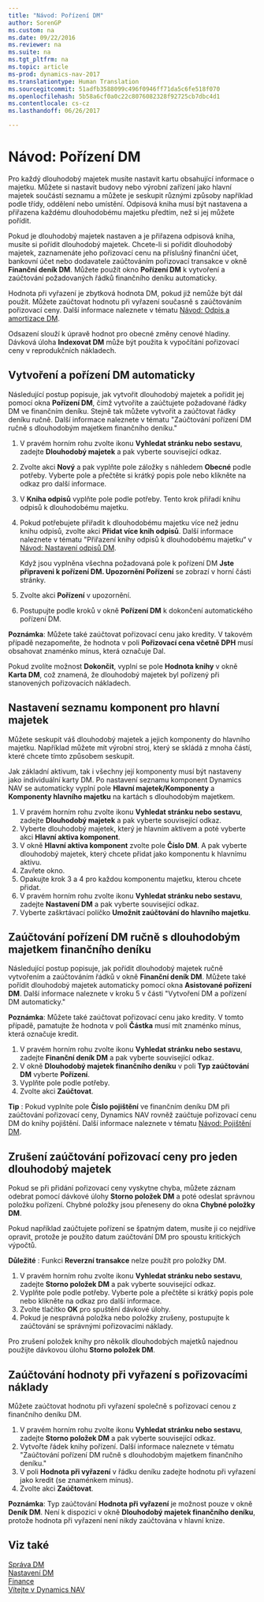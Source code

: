 ```yaml
---
title: "Návod: Pořízení DM"
author: SorenGP
ms.custom: na
ms.date: 09/22/2016
ms.reviewer: na
ms.suite: na
ms.tgt_pltfrm: na
ms.topic: article
ms-prod: dynamics-nav-2017
ms.translationtype: Human Translation
ms.sourcegitcommit: 51adfb3588099c496f0946ff71da5c6fe518f070
ms.openlocfilehash: 5b58a6cf0a0c22c8076082328f92725cb7dbc4d1
ms.contentlocale: cs-cz
ms.lasthandoff: 06/26/2017

---
```


# <a name="how-to-acquire-fixed-assets"></a>Návod: Pořízení DM
Pro každý dlouhodobý majetek musíte nastavit kartu obsahující informace o majetku. Můžete si nastavit budovy nebo výrobní zařízení jako hlavní majetek součástí seznamu a můžete je seskupit různými způsoby například podle třídy, oddělení nebo umístění. Odpisová kniha musí být nastavena a přiřazena každému dlouhodobému majetku předtím, než si jej můžete pořídit.

Pokud je dlouhodobý majetek nastaven a je přiřazena odpisová kniha, musíte si pořídit dlouhodobý majetek. Chcete-li si pořídit dlouhodobý majetek, zaznamenáte jeho pořizovací cenu na příslušný finanční účet, bankovní účet nebo dodavatele zaúčtováním pořizovací transakce v okně **Finanční deník DM**. Můžete použít okno **Pořízení DM** k vytvoření a zaúčtování požadovaných řádků finančního deníku automaticky.

Hodnota při vyřazení je zbytková hodnota DM, pokud již nemůže být dál použit. Můžete zaúčtovat hodnotu při vyřazení současně s zaúčtováním pořizovací ceny. Další informace naleznete v tématu [Návod: Odpis a amortizace DM](fa-how-depreciate-amortize.md).

Odsazení slouží k úpravě hodnot pro obecné změny cenové hladiny. Dávková úloha **Indexovat DM** může být použita k vypočítání pořizovací ceny v reprodukčních nákladech.

## <a name="to-create-a-fixed-asset-and-acquire-it-automatically"></a>Vytvoření a pořízení DM automaticky
Následující postup popisuje, jak vytvořit dlouhodobý majetek a pořídit jej pomocí okna **Pořízení DM**, čímž vytvoříte a zaúčtujete požadované řádky DM ve finančním deníku. Stejně tak můžete vytvořit a zaúčtovat řádky deníku ručně. Další informace naleznete v tématu "Zaúčtování pořízení DM ručně s dlouhodobým majetkem finančního deníku."

1. V pravém horním rohu zvolte ikonu **Vyhledat stránku nebo sestavu**, zadejte **Dlouhodobý majetek** a pak vyberte související odkaz.  
2. Zvolte akci **Nový** a pak vyplňte pole záložky s náhledem **Obecné** podle potřeby. Vyberte pole a přečtěte si krátký popis pole nebo klikněte na odkaz pro další informace.
3. V **Kniha odpisů** vyplňte pole podle potřeby. Tento krok přiřadí knihu odpisů k dlouhodobému majetku.  
4. Pokud potřebujete přiřadit k dlouhodobému majetku více než jednu knihu odpisů, zvolte akci **Přidat více knih odpisů**. Další informace naleznete v tématu "Přiřazení knihy odpisů k dlouhodobému majetku“ v [Návod: Nastavení odpisů DM](fa-how-setup-depreciation.md).

    Když jsou vyplněna všechna požadovaná pole k pořízení DM **Jste připraveni k pořízení DM. Upozornění Pořízení** se zobrazí v horní části stránky.
5. Zvolte akci **Pořízení** v upozornění.
6. Postupujte podle kroků v okně **Pořízení DM** k dokončení automatického pořízení DM.

**Poznámka**: Můžete také zaúčtovat pořizovací cenu jako kredity. V takovém případě nezapomeňte, že hodnota v poli  **Pořizovací cena včetně DPH** musí obsahovat znaménko mínus, která označuje Dal.

Pokud zvolíte možnost **Dokončit**, vyplní se pole **Hodnota knihy** v okně **Karta DM**, což znamená, že dlouhodobý majetek byl pořízený při stanovených pořizovacích nákladech.  

## <a name="to-set-up-a-component-list-for-a-main-asset"></a>Nastavení seznamu komponent pro hlavní majetek  
Můžete seskupit váš dlouhodobý majetek a jejich komponenty do hlavního majetku. Například můžete mít výrobní stroj, který se skládá z mnoha částí, které chcete tímto způsobem seskupit.  

Jak základní aktivum, tak i všechny její komponenty musí být nastaveny jako individuální karty DM. Po nastavení seznamu komponent Dynamics NAV se automaticky vyplní pole **Hlavní majetek/Komponenty** a **Komponenty hlavního majetku** na kartách s dlouhodobým majetkem.

1. V pravém horním rohu zvolte ikonu **Vyhledat stránku nebo sestavu**, zadejte **Dlouhodobý majetek** a pak vyberte související odkaz.
2. Vyberte dlouhodobý majetek, který je hlavním aktivem a poté vyberte akci **Hlavní aktiva komponent**.
3. V okně **Hlavní aktiva komponent** zvolte pole **Číslo DM**. A pak vyberte dlouhodobý majetek, který chcete přidat jako komponentu k hlavnímu aktivu.
4. Zavřete okno.
5. Opakujte krok 3 a 4 pro každou komponentu majetku, kterou chcete přidat.
6. V pravém horním rohu zvolte ikonu **Vyhledat stránku nebo sestavu**, zadejte **Nastavení DM** a pak vyberte související odkaz.
7. Vyberte zaškrtávací políčko **Umožnit zaúčtování do hlavního majetku**.

## <a name="to-post-a-fixed-asset-acquisition-manually-with-the-fixed-asset-gl-journal"></a>Zaúčtování pořízení DM ručně s dlouhodobým majetkem finančního deníku
Následující postup popisuje, jak pořídit dlouhodobý majetek ručně vytvořením a zaúčtováním řádků v okně **Finanční deník DM**. Můžete také pořídit dlouhodobý majetek automaticky pomocí okna **Asistované pořízení DM**. Další informace naleznete v kroku 5 v části "Vytvoření DM a pořízení DM automaticky."

**Poznámka**: Můžete také zaúčtovat pořizovací cenu jako kredity. V tomto případě, pamatujte že hodnota v poli **Částka** musí mít znaménko mínus, která označuje kredit.

1. V pravém horním rohu zvolte ikonu **Vyhledat stránku nebo sestavu**, zadejte **Finanční deník DM** a pak vyberte související odkaz.
2. V okně **Dlouhodobý majetek finančního deníku** v poli **Typ zaúčtování DM** vyberte **Pořízení**.
3. Vyplňte pole podle potřeby.
4. Zvolte akci **Zaúčtovat**.  

**Tip** : Pokud vyplníte pole **Číslo pojištění** ve finančním deníku DM při zaúčtování pořizovací ceny, Dynamics NAV rovněž zaúčtuje pořizovací cenu DM do knihy pojištění. Další informace naleznete v tématu [Návod: Pojištění DM](fa-how-insure.md).

## <a name="to-cancel-an-acquisition-cost-posting-for-one-fixed-asset"></a>Zrušení zaúčtování pořizovací ceny pro jeden dlouhodobý majetek
Pokud se při přidání pořizovací ceny vyskytne chyba, můžete záznam odebrat pomocí dávkové úlohy **Storno položek DM** a poté odeslat správnou položku pořízení. Chybné položky jsou přeneseny do okna **Chybné položky DM**.

Pokud například zaúčtujete pořízení se špatným datem, musíte ji co nejdříve opravit, protože je použito datum zaúčtování DM pro spoustu kritických výpočtů.

**Důležité** : Funkci **Reverzní transakce** nelze použít pro položky DM.

1. V pravém horním rohu zvolte ikonu **Vyhledat stránku nebo sestavu**, zadejte **Storno položek DM** a pak vyberte související odkaz.
2. Vyplňte pole podle potřeby. Vyberte pole a přečtěte si krátký popis pole nebo klikněte na odkaz pro další informace.
3. Zvolte tlačítko **OK** pro spuštění dávkové úlohy.
4. Pokud je nesprávná položka nebo položky zrušeny, postupujte k zaúčtování se správnými pořizovacími náklady.

Pro zrušení položek knihy pro několik dlouhodobých majetků najednou použijte dávkovou úlohu **Storno položek DM**.

## <a name="to-post-the-salvage-value-together-with-the-acquisition-cost"></a>Zaúčtování hodnoty při vyřazení s pořizovacími náklady  
Můžete zaúčtovat hodnotu při vyřazení společně s pořizovací cenou z finančního deníku DM.    

1. V pravém horním rohu zvolte ikonu **Vyhledat stránku nebo sestavu**, zadejte **Storno položek DM** a pak vyberte související odkaz.
2. Vytvořte řádek knihy pořízení. Další informace naleznete v tématu "Zaúčtování pořízení DM ručně s dlouhodobým majetkem finančního deníku."
3. V poli **Hodnota při vyřazení** v řádku deníku zadejte hodnotu při vyřazení jako kredit (se znaménkem mínus).
4. Zvolte akci **Zaúčtovat**.

**Poznámka**: Typ zaúčtování **Hodnota při vyřazení** je možnost pouze v okně **Deník DM**.  Není k dispozici v okně **Dlouhodobý majetek finančního deníku**, protože hodnota při vyřazení není nikdy zaúčtována v hlavní knize.

## <a name="see-also"></a>Viz také
[Správa DM](fa-manage.md)  
[Nastavení DM](fa-setup.md)  
[Finance](finance-setup.md)  
[Vítejte v Dynamics NAV](across-get-started.md)

